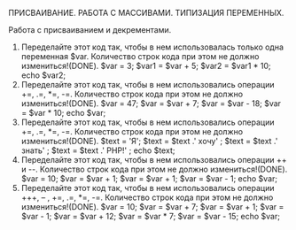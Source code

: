 ﻿ПРИСВАИВАНИЕ. РАБОТА С МАССИВАМИ. ТИПИЗАЦИЯ ПЕРЕМЕННЫХ.

Работа с присваиванием и декрементами.

1. Переделайте этот код так, чтобы в нем использовалась только одна переменная $var. Количество строк кода при этом не должно измениться!(DONE). $var = 3; $var1 = $var + 5; $var2 = $var1 * 10; echo $var2;
2. Переделайте этот код так, чтобы в нем использовались операции +=, .=, *=, -=. Количество строк кода при этом не должно измениться!(DONE). $var = 47; $var = $var + 7; $var = $var - 18; $var = $var * 10; echo $var;
3. Переделайте этот код так, чтобы в нем использовались операции +=, .=, *=, -=. Количество строк кода при этом не должно измениться!(DONE). $text = 'Я'; $text = $text .' хочу' ; $text = $text .' знать' ; $text = $text .' PHP!' ; echo $text;
4. Переделайте этот код так, чтобы в нем использовались операции ++ и --. Количество строк кода при этом не должно измениться!(DONE). $var = 10; $var = $var + 1; $var = $var + 1; $var = $var - 1; echo $var;
5. Переделайте этот код так, чтобы в нем использовались операции +++, – , +=, .=, *=, -=. Количество строк кода при этом не должно измениться!(DONE). $var = 10; $var = $var + 7; $var = $var + 1; $var = $var - 1; $var = $var + 12; $var = $var * 7; $var = $var - 15; echo $var;